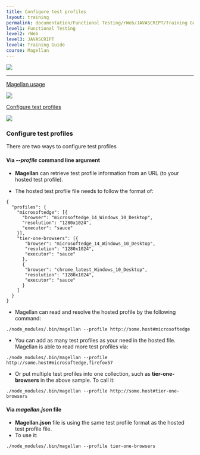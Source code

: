 ```yaml
---
title: Configure test profiles
layout: training
permalink: documentation/Functional Testing/rWeb/JAVASCRIPT/Training Guide/Magellan/Configure test profiles
level1: Functional Testing
level2: rWeb
level3: JAVASCRIPT
level4: Training Guide
course: Magellan
---
```

<div class="sidebar">
<div class="training-doc-link">
<div class ="training-doc-link-left">
<img class="training-doc-link-left__img" src="{{site.baseurl}}/images/training/checked.png" srcset="{{site.baseurl}}/images/training/checked%402x.png 2x, {{site.baseurl}}/images/training/checked%403x.png 3x" /><hr class="training-doc-link-left__hr training-doc-link-left__hr-completed" /></div>
<p class="training-doc-link__text">
<a class="training-doc-link__text-completed" href="./Magellan usage">Magellan usage</a></p>
</div>
<div class="training-doc-link">
<div class ="training-doc-link-left">
<img class="training-doc-link-left__img" src="{{site.baseurl}}/images/training/actived.png" srcset="{{site.baseurl}}/images/training/actived%402x.png 2x, {{site.baseurl}}/images/training/actived%403x.png 3x" /></div>
<p class="training-doc-link__text">
<a class="training-doc-link__text-current" href="./Configure test profiles">Configure test profiles</a></p>
</div>
</div>
<div class="training-doc-nav-btn">
<a href="./Magellan usage"><img src="{{site.baseurl}}/images/training/btn-left.png" srcset="{{site.baseurl}}/images/training/btn-left%402x.png 2x, {{site.baseurl}}/images/training/btn-left%403x.png 3x" /></a>
</div>
<div class="training-content markdown">
<h3>Configure test profiles</h3>
<p>There are two ways to configure test profiles</p>
<h4>Via <strong><em>--profile</em></strong> command line argument</h4>
<ul>
<li><p><strong>Magellan</strong> can retrieve test profile information from an URL (to your hosted test profile).</p></li>
<li><p>The hosted test profile file needs to follow the format of:</p></li>
</ul>
<pre><code class="language-bash">{
  &quot;profiles&quot;: {
    &quot;microsoftedge&quot;: [{
      &quot;browser&quot;: &quot;microsoftedge_14_Windows_10_Desktop&quot;,
      &quot;resolution&quot;: &quot;1280x1024&quot;,
      &quot;executor&quot;: &quot;sauce&quot;
    }],
    &quot;tier-one-browsers&quot;: [{
       &quot;browser&quot;: &quot;microsoftedge_14_Windows_10_Desktop&quot;,
       &quot;resolution&quot;: &quot;1280x1024&quot;,
       &quot;executor&quot;: &quot;sauce&quot;
      },
      {
       &quot;browser&quot;: &quot;chrome_latest_Windows_10_Desktop&quot;,
       &quot;resolution&quot;: &quot;1280x1024&quot;,
       &quot;executor&quot;: &quot;sauce&quot;
      }
    ]
  }
}
</code></pre>
<ul>
<li>Magellan can read and resolve the hosted profile by the following command:</li>
</ul>
<pre><code class="language-bash">./node_modules/.bin/magellan --profile http://some.host#microsoftedge
</code></pre>
<ul>
<li>You can add as many test profiles as your need in the hosted file. Magellan is able to read more test profiles via:</li>
</ul>
<pre><code class="language-bash">./node_modules/.bin/magellan --profile http://some.host#microsoftedge,firefox57
</code></pre>
<ul>
<li>Or put multiple test profiles into one collection, such as <strong>tier-one-browsers</strong> in the above sample. To call it:</li>
</ul>
<pre><code class="language-bash">./node_modules/.bin/magellan --profile http://some.host#tier-one-browsers
</code></pre>
<h4>Via <em>magellan.json</em> file</h4>
<ul>
<li><strong>Magellan.json</strong> file is using the same test profile format as the hosted test profile file.</li>
<li>To use it:</li>
</ul>
<pre><code class="language-bash">./node_modules/.bin/magellan --profile tier-one-browsers
</code></pre>
</div>
<div class="training-doc-nav-btn">
</div>
